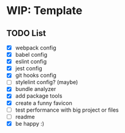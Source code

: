 # WIP: Template

## TODO List

- [x] webpack config
- [x] babel config
- [x] eslint config
- [x] jest config
- [x] git hooks config
- [ ] stylelint config? (maybe)
- [x] bundle analyzer
- [x] add package tools
- [x] create a funny favicon
- [ ] test performance with big project or files
- [ ] readme
- [x] be happy :)
